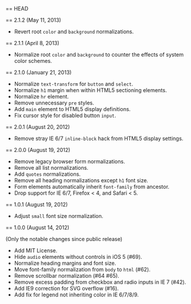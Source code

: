 == HEAD

== 2.1.2 (May 11, 2013)

* Revert root `color` and `background` normalizations.

== 2.1.1 (April 8, 2013)

* Normalize root `color` and `background` to counter the effects of system
  color schemes.

== 2.1.0 (January 21, 2013)

* Normalize `text-transform` for `button` and `select`.
* Normalize `h1` margin when within HTML5 sectioning elements.
* Normalize `hr` element.
* Remove unnecessary `pre` styles.
* Add `main` element to HTML5 display definitions.
* Fix cursor style for disabled button `input`.

== 2.0.1 (August 20, 2012)

* Remove stray IE 6/7 `inline-block` hack from HTML5 display settings.

== 2.0.0 (August 19, 2012)

* Remove legacy browser form normalizations.
* Remove all list normalizations.
* Add `quotes` normalizations.
* Remove all heading normalizations except `h1` font size.
* Form elements automatically inherit `font-family` from ancestor.
* Drop support for IE 6/7, Firefox < 4, and Safari < 5.

== 1.0.1 (August 19, 2012)

* Adjust `small` font size normalization.

== 1.0.0 (August 14, 2012)

(Only the notable changes since public release)

* Add MIT License.
* Hide `audio` elements without controls in iOS 5 (#69).
* Normalize heading margins and font size.
* Move font-family normalization from `body` to `html` (#62).
* Remove scrollbar normalization (#64 #65).
* Remove excess padding from checkbox and radio inputs in IE 7 (#42).
* Add IE9 correction for SVG overflow (#16).
* Add fix for legend not inheriting color in IE 6/7/8/9.
